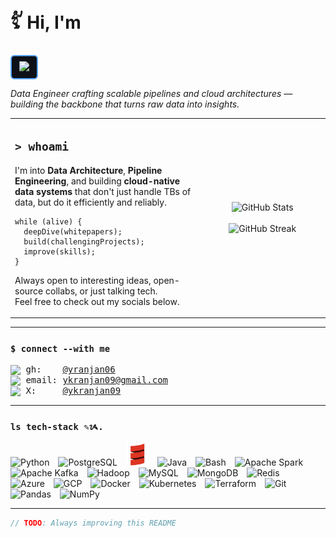 # 𓀤 Hi, I'm 
<p align="left" style="background-color:#0d1117; color:#FFFFFF; display:inline-block; padding:8px 12px; border:2px solid #58A6FF; border-radius:6px; font-family: 'Fira Code', monospace;">
  <img src="https://readme-typing-svg.herokuapp.com/?lines=Ranjan+Yadav;Data+Engineer;Math+Enthusiast;MLOps+Engineer;Pipeline+Architect;Cloud+Native+Developer&font=Fira%20Code&weight=700&center=false&width=440&color=58A6FF&vCenter=true&size=22&pause=1000&repeat=true" />
</p>



<div align="left">
  <i>Data Engineer crafting scalable pipelines and cloud architectures — building the backbone that turns raw data into insights.</i>
</div>
<table>
  <tr>
    <td width="60%">
      
## `> whoami`
I'm into **Data Architecture**, **Pipeline Engineering**, and building **cloud-native data systems** that don't just handle TBs of data, but do it efficiently and reliably.  
```
while (alive) {
  deepDive(whitepapers);
  build(challengingProjects);
  improve(skills);
}
```
Always open to interesting ideas, open-source collabs, or just talking tech.  
Feel free to check out my socials below.
  </td>
    <td width="40%" align="center">
      <img src="https://github-readme-stats.vercel.app/api?username=yranjan06&show_icons=true&theme=github_dark&hide_border=true&bg_color=0D1117&title_color=FFFFFF&icon_color=FFFFFF&text_color=C9D1D9" alt="GitHub Stats" />
      <br /><br />
      <img src="https://github-readme-streak-stats.herokuapp.com/?user=yranjan06&theme=github-dark-blue&hide_border=true&background=0D1117&stroke=FFFFFF&ring=FFFFFF&fire=FFFFFF&currStreakNum=C9D1D9&sideNums=C9D1D9&currStreakLabel=C9D1D9&sideLabels=C9D1D9&dates=C9D1D9" alt="GitHub Streak" width="350" />
    </td>
  </tr>
</table>

---
### `$ connect --with me`
<pre>
<img src="https://img.icons8.com/material-outlined/24/FFFFFF/github.png" width="15px" style="vertical-align: middle;"> gh:    <a href="https://github.com/yranjan06">@yranjan06</a>
<img src="https://img.icons8.com/material-outlined/24/FFFFFF/mail.png" width="15px" style="vertical-align: middle;"> email: <a href="mailto:ykranjan09@gmail.com">ykranjan09@gmail.com</a>
<img src="https://img.icons8.com/material-outlined/24/FFFFFF/twitter.png" width="15px" style="vertical-align: middle;"> X:     <a href="https://x.com/ykranjan09">@ykranjan09</a>
</pre>

---
### `ls tech-stack ✎ᝰ.`
<p align="left">
 <!-- Core Languages -->
 <img src="https://cdn.jsdelivr.net/gh/devicons/devicon/icons/python/python-original.svg" width="36px" style="margin-right: 10px;" title="Python - 90%" alt="Python" />
 <img src="https://cdn.jsdelivr.net/gh/devicons/devicon/icons/postgresql/postgresql-original.svg" width="36px" style="margin-right: 10px;" title="PostgreSQL - 85%" alt="PostgreSQL" />
 <img src="https://raw.githubusercontent.com/devicons/devicon/master/icons/scala/scala-original.svg" width="36px" style="margin-right: 10px;" title="Scala - 75%" alt="Scala" />
 <img src="https://cdn.jsdelivr.net/gh/devicons/devicon/icons/java/java-original.svg" width="36px" style="margin-right: 10px;" title="Java - 70%" alt="Java" />
 <img src="https://cdn.jsdelivr.net/gh/devicons/devicon/icons/bash/bash-original.svg" width="36px" style="margin-right: 10px;" title="Bash - 80%" alt="Bash" />
 
 <!-- Big Data & Streaming -->
 <img src="https://cdn.jsdelivr.net/gh/devicons/devicon/icons/apachespark/apachespark-original.svg" width="36px" style="margin-right: 10px;" title="Apache Spark - 85%" alt="Apache Spark" />
 <img src="https://cdn.jsdelivr.net/gh/devicons/devicon/icons/apachekafka/apachekafka-original.svg" width="36px" style="margin-right: 10px;" title="Apache Kafka - 80%" alt="Apache Kafka" />
 <img src="https://cdn.jsdelivr.net/gh/devicons/devicon/icons/hadoop/hadoop-original.svg" width="36px" style="margin-right: 10px;" title="Hadoop Ecosystem - 75%" alt="Hadoop" />
 
 <!-- Databases & Warehouses -->
 <img src="https://cdn.jsdelivr.net/gh/devicons/devicon/icons/mysql/mysql-original.svg" width="36px" style="margin-right: 10px;" title="MySQL - 85%" alt="MySQL" />
 <img src="https://cdn.jsdelivr.net/gh/devicons/devicon/icons/mongodb/mongodb-original.svg" width="36px" style="margin-right: 10px;" title="MongoDB - 70%" alt="MongoDB" />
 <img src="https://cdn.jsdelivr.net/gh/devicons/devicon/icons/redis/redis-original.svg" width="36px" style="margin-right: 10px;" title="Redis - 75%" alt="Redis" />
 
 <!-- Cloud Platforms -->
 <img src="https://cdn.jsdelivr.net/gh/devicons/devicon/icons/azure/azure-original.svg" width="36px" style="margin-right: 10px;" title="Microsoft Azure - 80%" alt="Azure" />
 <img src="https://cdn.jsdelivr.net/gh/devicons/devicon/icons/googlecloud/googlecloud-original.svg" width="36px" style="margin-right: 10px;" title="Google Cloud Platform - 75%" alt="GCP" />
 
 <!-- Tools & Orchestration -->
 <img src="https://cdn.jsdelivr.net/gh/devicons/devicon/icons/docker/docker-original.svg" width="36px" style="margin-right: 10px;" title="Docker - 85%" alt="Docker" />
 <img src="https://cdn.jsdelivr.net/gh/devicons/devicon/icons/kubernetes/kubernetes-plain.svg" width="36px" style="margin-right: 10px;" title="Kubernetes - 70%" alt="Kubernetes" />
 <img src="https://cdn.jsdelivr.net/gh/devicons/devicon/icons/terraform/terraform-original.svg" width="36px" style="margin-right: 10px;" title="Terraform - 75%" alt="Terraform" />
 <img src="https://cdn.jsdelivr.net/gh/devicons/devicon/icons/git/git-original.svg" width="36px" style="margin-right: 10px;" title="Git - 90%" alt="Git" />
 
 <!-- Data Processing & Analytics -->
 <img src="https://cdn.jsdelivr.net/gh/devicons/devicon/icons/pandas/pandas-original.svg" width="36px" style="margin-right: 10px;" title="Pandas - 90%" alt="Pandas" />
 <img src="https://cdn.jsdelivr.net/gh/devicons/devicon/icons/numpy/numpy-original.svg" width="36px" style="margin-right: 10px;" title="NumPy - 85%" alt="NumPy" />
</p>

---
```javascript
// TODO: Always improving this README
```
